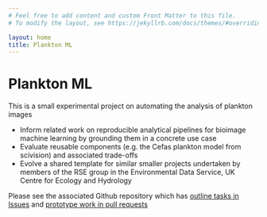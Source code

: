 ```yaml
---
# Feel free to add content and custom Front Matter to this file.
# To modify the layout, see https://jekyllrb.com/docs/themes/#overriding-theme-defaults

layout: home
title: Plankton ML
---
```


# Plankton ML

This is a small experimental project on automating the analysis of plankton images 

* Inform related work on reproducible analytical pipelines for bioimage machine learning by grounding them in a concrete use case
* Evaluate reusable components (e.g. the Cefas plankton model from scivision) and associated trade-offs
* Evolve a shared template for similar smaller projects undertaken by members of the RSE group in the Environmental Data Service, UK Centre for Ecology and Hydrology

Please see the associated Github repository which has [outline tasks in Issues](https://github.com/NERC-CEH/plankton_ml/issues) and [prototype work in pull requests](https://github.com/NERC-CEH/plankton_ml/pulls)



